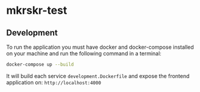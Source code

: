# mkrskr-test

## Development

To run the application you must have docker and docker-compose installed on your machine and run the following command in a terminal:

```sh
docker-compose up --build
```

It will build each service `development.Dockerfile` and expose the frontend application on: `http://localhost:4000`
